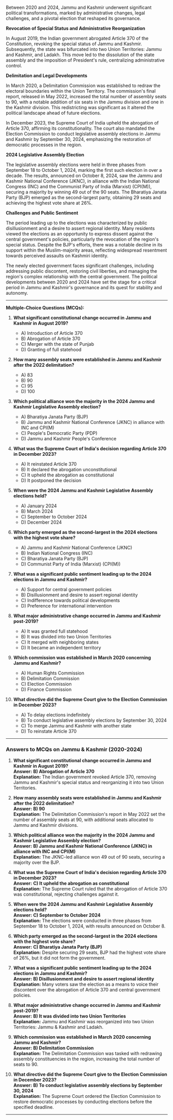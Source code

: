 Between 2020 and 2024, Jammu and Kashmir underwent significant political transformations, marked by administrative changes, legal challenges, and a pivotal election that    reshaped its governance.

**Revocation of Special Status and Administrative Reorganization**

In August 2019, the Indian government abrogated Article    370 of the Constitution, revoking the special status of Jammu and Kashmir. Subsequently, the state was bifurcated into two Union Territories: Jammu and Kashmir, and Ladakh. This move led to the dissolution of the state assembly and the imposition of President's rule, centralizing administrative control. 

**Delimitation and Legal Developments**

In March 2020, a Delimitation Commission was established to redraw     the electoral boundaries within the Union Territory. The commission's final report, released in May 2022, increased the total number of assembly seats to 90, with a notable addition of six seats in the Jammu division and one in the Kashmir division. This redistricting was significant as it altered the political landscape ahead of future elections.

In December 2023, the Supreme Court of India upheld the abrogation of Article 370, affirming its constitutionality. The court also mandated the Election Commission to conduct legislative assembly elections in Jammu and Kashmir by September 30, 2024, emphasizing the restoration of democratic processes in the region. 

**2024 Legislative Assembly Election**

The legislative assembly elections were held in three phases from September 18 to October 1, 2024, marking the first such election in over a decade. The results, announced on October 8, 2024, saw the Jammu and Kashmir National Conference (JKNC), in alliance with the Indian National Congress (INC) and the Communist Party of India (Marxist) (CPI(M)), securing a majority by winning 49 out of the 90 seats. The Bharatiya Janata Party (BJP) emerged as the second-largest party, obtaining 29 seats and achieving the highest vote share at 26%.

**Challenges and Public Sentiment**

The period leading up to the elections was characterized by public disillusionment and a desire to assert regional identity. Many residents viewed the elections as an opportunity to express dissent against the central government's policies, particularly the revocation of the region's special status. Despite the BJP's efforts, there was a notable decline in its support within the Muslim-majority areas, reflecting widespread resentment towards perceived assaults on Kashmiri identity. 

The newly elected government faces significant challenges, including addressing public discontent, restoring civil liberties, and managing the region's complex relationship with the central government. The political developments between 2020 and 2024 have set the stage for a critical period in Jammu and Kashmir's governance and its quest for stability and autonomy.

---

**Multiple-Choice Questions (MCQs):**

1. **What significant constitutional change occurred in Jammu and Kashmir in August 2019?**
   - A) Introduction of Article 370
   - B) Abrogation of Article 370
   - C) Merger with the state of Punjab
   - D) Granting of full statehood

2. **How many assembly seats were established in Jammu and Kashmir after the 2022 delimitation?**
   - A) 83
   - B) 90
   - C) 95
   - D) 100

3. **Which political alliance won the majority in the 2024 Jammu and Kashmir Legislative Assembly election?**
   - A) Bharatiya Janata Party (BJP)
   - B) Jammu and Kashmir National Conference (JKNC) in alliance with INC and CPI(M)
   - C) People's Democratic Party (PDP)
   - D) Jammu and Kashmir People's Conference

4. **What was the Supreme Court of India's decision regarding Article 370 in December 2023?**
   - A) It reinstated Article 370
   - B) It declared the abrogation unconstitutional
   - C) It upheld the abrogation as constitutional
   - D) It postponed the decision

5. **When were the 2024 Jammu and Kashmir Legislative Assembly elections held?**
   - A) January 2024
   - B) March 2024
   - C) September to October 2024
   - D) December 2024

6. **Which party emerged as the second-largest in the 2024 elections with the highest vote share?**
   - A) Jammu and Kashmir National Conference (JKNC)
   - B) Indian National Congress (INC)
   - C) Bharatiya Janata Party (BJP)
   - D) Communist Party of India (Marxist) (CPI(M))

7. **What was a significant public sentiment leading up to the 2024 elections in Jammu and Kashmir?**
   - A) Support for central government policies
   - B) Disillusionment and desire to assert regional identity
   - C) Indifference towards political developments
   - D) Preference for international intervention

8. **What major administrative change occurred in Jammu and Kashmir post-2019?**
   - A) It was granted full statehood
   - B) It was divided into two Union Territories
   - C) It merged with neighboring states
   - D) It became an independent territory

9. **Which commission was established in March 2020 concerning Jammu and Kashmir?**
   - A) Human Rights Commission
   - B) Delimitation Commission
   - C) Election Commission
   - D) Finance Commission

10. **What directive did the Supreme Court give to the Election Commission in December 2023?**
    - A) To delay elections indefinitely
    - B) To conduct legislative assembly elections by September 30, 2024
    - C) To merge Jammu and Kashmir with another state
    - D) To reinstate Article 370

---
### **Answers to MCQs on Jammu & Kashmir (2020-2024)**  

1. **What significant constitutional change occurred in Jammu and Kashmir in August 2019?**  
   **Answer:** **B) Abrogation of Article 370**  
   **Explanation:** The Indian government revoked Article 370, removing Jammu and Kashmir's special status and reorganizing it into two Union Territories.  

2. **How many assembly seats were established in Jammu and Kashmir after the 2022 delimitation?**  
   **Answer:** **B) 90**  
   **Explanation:** The Delimitation Commission's report in May 2022 set the number of assembly seats at 90, with additional seats allocated to Jammu and Kashmir divisions.  

3. **Which political alliance won the majority in the 2024 Jammu and Kashmir Legislative Assembly election?**  
   **Answer:** **B) Jammu and Kashmir National Conference (JKNC) in alliance with INC and CPI(M)**  
   **Explanation:** The JKNC-led alliance won 49 out of 90 seats, securing a majority over the BJP.  

4. **What was the Supreme Court of India's decision regarding Article 370 in December 2023?**  
   **Answer:** **C) It upheld the abrogation as constitutional**  
   **Explanation:** The Supreme Court ruled that the abrogation of Article 370 was constitutional, rejecting challenges against it.  

5. **When were the 2024 Jammu and Kashmir Legislative Assembly elections held?**  
   **Answer:** **C) September to October 2024**  
   **Explanation:** The elections were conducted in three phases from September 18 to October 1, 2024, with results announced on October 8.  

6. **Which party emerged as the second-largest in the 2024 elections with the highest vote share?**  
   **Answer:** **C) Bharatiya Janata Party (BJP)**  
   **Explanation:** Despite securing 29 seats, BJP had the highest vote share of 26%, but it did not form the government.  

7. **What was a significant public sentiment leading up to the 2024 elections in Jammu and Kashmir?**  
   **Answer:** **B) Disillusionment and desire to assert regional identity**  
   **Explanation:** Many voters saw the election as a means to voice their discontent over the abrogation of Article 370 and central government policies.  

8. **What major administrative change occurred in Jammu and Kashmir post-2019?**  
   **Answer:** **B) It was divided into two Union Territories**  
   **Explanation:** Jammu and Kashmir was reorganized into two Union Territories: Jammu & Kashmir and Ladakh.  

9. **Which commission was established in March 2020 concerning Jammu and Kashmir?**  
   **Answer:** **B) Delimitation Commission**  
   **Explanation:** The Delimitation Commission was tasked with redrawing assembly constituencies in the region, increasing the total number of seats to 90.  

10. **What directive did the Supreme Court give to the Election Commission in December 2023?**  
    **Answer:** **B) To conduct legislative assembly elections by September 30, 2024**  
    **Explanation:** The Supreme Court ordered the Election Commission to restore democratic processes by conducting elections before the specified deadline.  

---

